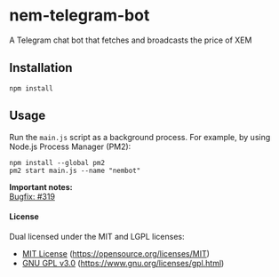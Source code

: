 # nem-telegram-bot
A Telegram chat bot that fetches and broadcasts the price of XEM

## Installation
```
npm install
```

## Usage
Run the `main.js` script as a background process. For example, by using Node.js Process Manager (PM2):
```
npm install --global pm2
pm2 start main.js --name "nembot"
```

__Important notes:__  
[Bugfix: #319](https://github.com/yagop/node-telegram-bot-api/issues/319)

#### License
Dual licensed under the MIT and LGPL licenses:

- [MIT License](LICENSE-MIT) (https://opensource.org/licenses/MIT)
- [GNU GPL v3.0](LICENSE-GPL3) (https://www.gnu.org/licenses/gpl.html)
